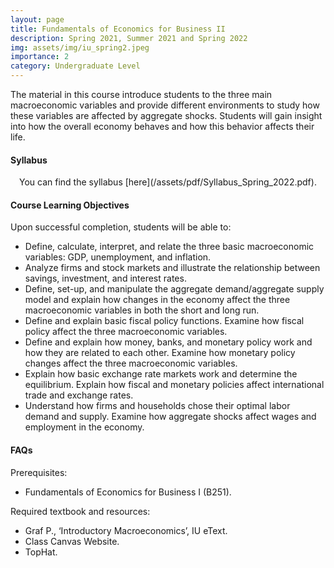```yaml
---
layout: page
title: Fundamentals of Economics for Business II
description: Spring 2021, Summer 2021 and Spring 2022
img: assets/img/iu_spring2.jpeg
importance: 2
category: Undergraduate Level
---
```


The material in this course introduce students to the three main macroeconomic variables and provide different environments to study how these variables are affected by aggregate shocks. Students will gain insight into how the overall economy behaves and how this behavior affects their life. 

<h4>Syllabus</h4>
<i class="fas fa-download"></i>&#8195;You can find the syllabus [here](/assets/pdf/Syllabus_Spring_2022.pdf).

<h4>Course Learning Objectives</h4>
Upon successful completion, students will be able to:
<ul>
<li>Define, calculate, interpret, and relate the three basic macroeconomic variables: GDP, unemployment, and inflation.</li>
<li>Analyze firms and stock markets and illustrate the relationship between savings, investment, and interest rates.</li>
<li>Define, set-up, and manipulate the aggregate demand/aggregate supply model and explain how changes in the economy affect the three macroeconomic variables in both the short and long run.</li>
<li>Define and explain basic fiscal policy functions. Examine how fiscal policy affect the three macroeconomic variables.</li>
<li>Define and explain how money, banks, and monetary policy work and how they are related to each other. Examine how monetary policy changes affect the three macroeconomic variables.</li>
<li>Explain how basic exchange rate markets work and  determine the equilibrium. Explain how fiscal and monetary policies affect international trade and exchange rates.</li>
<li>Understand how firms and households chose their optimal labor demand and supply. Examine how aggregate shocks affect wages and employment in the economy.</li>
</ul>

<h4>FAQs</h4>
Prerequisites:
<ul>
<li>Fundamentals of Economics for Business I (B251).</li>
</ul>

Required textbook and resources:
<ul>
<li>Graf P., ‘Introductory Macroeconomics’, IU eText.</li>
<li>Class Canvas Website.</li>
<li>TopHat.</li>
</ul>